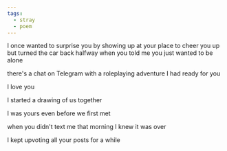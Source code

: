 ```yaml
---
tags:
  - stray
  - poem
---
```

I once wanted to surprise you by showing up at your place to cheer you up
but turned the car back halfway
when you told me you just wanted to be alone

there's a chat on Telegram with a roleplaying adventure I had ready for you

I love you

I started a drawing of us together

I was yours even before we first met

when you didn't text me that morning
I knew it was over

I kept upvoting all your posts
for a while